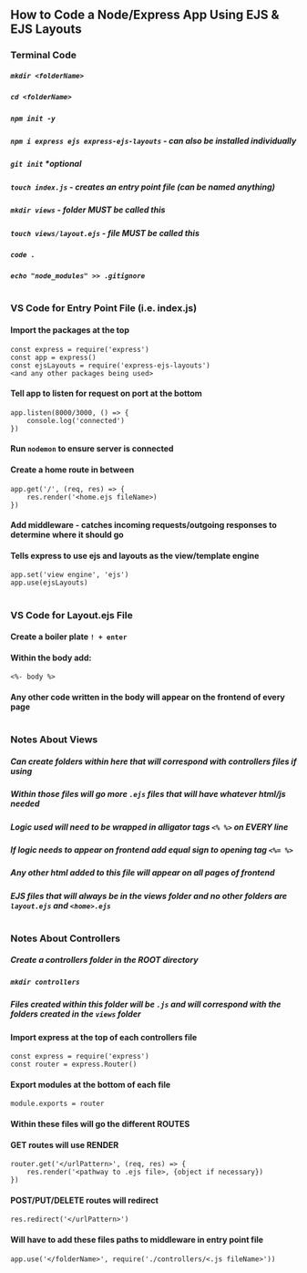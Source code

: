 ## How to Code a Node/Express App Using EJS & EJS Layouts

### Terminal Code
##### `mkdir <folderName>`
##### `cd <folderName>`
##### `npm init -y`
##### `npm i express ejs express-ejs-layouts` - can also be installed individually
##### `git init` *optional
##### `touch index.js` - creates an entry point file (can be named anything)
##### `mkdir views` - folder **MUST** be called this
##### `touch views/layout.ejs` - file **MUST** be called this
##### `code .`
##### `echo "node_modules" >> .gitignore`

#

### VS Code for Entry Point File (i.e. index.js)
#### Import the packages at the top
```
const express = require('express')
const app = express()
const ejsLayouts = require('express-ejs-layouts')
<and any other packages being used>
```
#### Tell app to listen for request on port at the bottom
```
app.listen(8000/3000, () => {
    console.log('connected')
})
```
#### Run `nodemon` to ensure server is connected
#### Create a home route in between
```
app.get('/', (req, res) => {
    res.render('<home.ejs fileName>)
})
```
#### Add middleware - catches incoming requests/outgoing responses to determine where it should go
#### Tells express to use ejs and layouts as the view/template engine
```
app.set('view engine', 'ejs')
app.use(ejsLayouts)
```

#

### VS Code for Layout.ejs File
#### Create a boiler plate `! + enter`
#### Within the body add:
```
<%- body %>
```
#### Any other code written in the body will appear on the frontend of every page

#

### Notes About Views
##### Can create folders within here that will correspond with controllers files if using
##### Within those files will go more `.ejs` files that will have whatever html/js needed
##### Logic used will need to be wrapped in alligator tags `<% %>` on **EVERY** line
##### If logic needs to appear on frontend add equal sign to opening tag `<%= %>`
##### Any other html added to this file will appear on all pages of frontend
##### EJS files that will always be in the views folder and no other folders are `layout.ejs` and `<home>.ejs`

#

### Notes About Controllers
##### Create a controllers folder in the **ROOT** directory
##### `mkdir controllers`
##### Files created within this folder will be `.js` and will correspond with the folders created in the `views` folder
#### Import express at the top of each controllers file
```
const express = require('express')
const router = express.Router()
```
#### Export modules at the bottom of each file
```
module.exports = router
```
#### Within these files will go the different ROUTES
#### GET routes will use RENDER
```
router.get('</urlPattern>', (req, res) => {
    res.render('<pathway to .ejs file>, {object if necessary})
})
```
#### POST/PUT/DELETE routes will redirect
```
res.redirect('</urlPattern>')
```
#### Will have to add these files paths to middleware in entry point file
```
app.use('</folderName>', require('./controllers/<.js fileName>'))